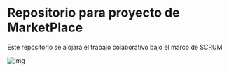 # Repositorio para proyecto de MarketPlace

Este repositorio se alojará el trabajo colaborativo bajo el marco de SCRUM 

![img](https://i.ibb.co/Np2TXnY/12.png)


